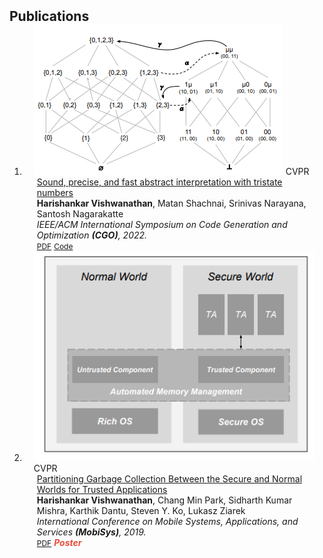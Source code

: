 <h2 id="publications" style="margin: 2px 0px -15px;">Publications</h2>

<div class="publications">
<ol class="bibliography">

<li>
<div class="pub-row">

  <div class="col-sm-3 abbr" style="position: relative;padding-right: 15px;padding-left: 15px;">
    <img src="assets/img/cgo22_paper.png" class="teaser img-fluid z-depth-1">
    <abbr class="badge">CVPR</abbr>
  </div>

  <div class="col-sm-9" style="position: relative;padding-right: 15px;padding-left: 20px;">
    <div class="title"><a href="https://arxiv.org/pdf/2105.05398.pdf">Sound, precise, and fast abstract interpretation with tristate numbers</a></div>
    <div class="author"><strong>Harishankar Vishwanathan</strong>, Matan Shachnai, Srinivas Narayana, Santosh Nagarakatte</div>
    <div class="periodical"><em>IEEE/ACM International Symposium on Code Generation and Optimization <strong>(CGO)</strong>, 2022.</em></div>
    <div class="links">
      <a href="https://arxiv.org/pdf/2105.05398.pdf" class="btn btn-sm z-depth-0" role="button" target="_blank" style="font-size:12px;">PDF</a>
      <a href="https://github.com/bpfverif/tnums-cgo22" class="btn btn-sm z-depth-0" role="button" target="_blank" style="font-size:12px;">Code</a>
      <!-- <a href="https://dblp.uni-trier.de/rec/conf/cvpr/LiuSLSS20.html?view=bibtex" class="btn btn-sm z-depth-0" role="button" target="_blank" style="font-size:12px;">BibTex</a> -->
      <!-- <strong><i style="color:#e74d3c">Paper</i></strong> -->
    </div>
  </div>
</div>
</li>

<li>
<div class="pub-row">

  <div class="col-sm-3 abbr" style="position: relative;padding-right: 15px;padding-left: 15px;">
    <img src="assets/img/mobisys_poster.png" class="teaser img-fluid z-depth-1">
    <abbr class="badge">CVPR</abbr>
  </div>

  <div class="col-sm-9" style="position: relative;padding-right: 15px;padding-left: 20px;">
    <div class="title"><a href="https://dl.acm.org/doi/pdf/10.1145/3307334.3328650">Partitioning Garbage Collection Between the Secure and Normal Worlds for Trusted Applications</a></div>
    <div class="author"><strong>Harishankar Vishwanathan</strong>, Chang Min Park, Sidharth Kumar Mishra, Karthik Dantu, Steven Y. Ko, Lukasz Ziarek</div>
    <div class="periodical"><em>International Conference on Mobile Systems, Applications, and Services <strong>(MobiSys)</strong>, 2019.</em></div>
    <div class="links">
      <a href="https://dl.acm.org/doi/pdf/10.1145/3307334.3328650" class="btn btn-sm z-depth-0" role="button" target="_blank" style="font-size:12px;">PDF</a>
      <!-- <a href="https://dblp.uni-trier.de/rec/conf/cvpr/LiuSLSS20.html?view=bibtex" class="btn btn-sm z-depth-0" role="button" target="_blank" style="font-size:12px;">BibTex</a> -->
      <strong><i style="color:#e74d3c"> Poster </i></strong>
    </div>
  </div>
</div>
</li>
  
<br>

</ol>
</div>
